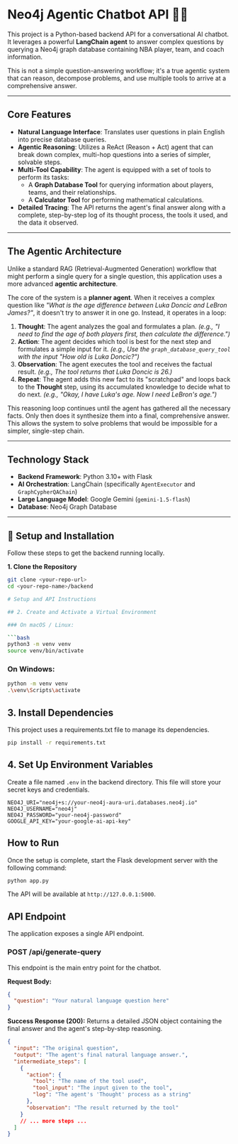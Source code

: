 # Neo4j Agentic Chatbot API 🤖🧠

This project is a Python-based backend API for a conversational AI chatbot. It leverages a powerful **LangChain agent** to answer complex questions by querying a Neo4j graph database containing NBA player, team, and coach information.

This is not a simple question-answering workflow; it's a true agentic system that can reason, decompose problems, and use multiple tools to arrive at a comprehensive answer.

---
## Core Features

* **Natural Language Interface**: Translates user questions in plain English into precise database queries.
* **Agentic Reasoning**: Utilizes a ReAct (Reason + Act) agent that can break down complex, multi-hop questions into a series of simpler, solvable steps.
* **Multi-Tool Capability**: The agent is equipped with a set of tools to perform its tasks:
    * A **Graph Database Tool** for querying information about players, teams, and their relationships.
    * A **Calculator Tool** for performing mathematical calculations.
* **Detailed Tracing**: The API returns the agent's final answer along with a complete, step-by-step log of its thought process, the tools it used, and the data it observed.

---
## The Agentic Architecture

Unlike a standard RAG (Retrieval-Augmented Generation) workflow that might perform a single query for a single question, this application uses a more advanced **agentic architecture**.

The core of the system is a **planner agent**. When it receives a complex question like *"What is the age difference between Luka Doncic and LeBron James?"*, it doesn't try to answer it in one go. Instead, it operates in a loop:

1.  **Thought**: The agent analyzes the goal and formulates a plan. *(e.g., "I need to find the age of both players first, then calculate the difference.")*
2.  **Action**: The agent decides which tool is best for the next step and formulates a simple input for it. *(e.g., Use the `graph_database_query_tool` with the input "How old is Luka Doncic?")*
3.  **Observation**: The agent executes the tool and receives the factual result. *(e.g., The tool returns that Luka Doncic is 26.)*
4.  **Repeat**: The agent adds this new fact to its "scratchpad" and loops back to the **Thought** step, using its accumulated knowledge to decide what to do next. *(e.g., "Okay, I have Luka's age. Now I need LeBron's age.")*

This reasoning loop continues until the agent has gathered all the necessary facts. Only then does it synthesize them into a final, comprehensive answer. This allows the system to solve problems that would be impossible for a simpler, single-step chain.

---
## Technology Stack

* **Backend Framework**: Python 3.10+ with Flask
* **AI Orchestration**: LangChain (specifically `AgentExecutor` and `GraphCypherQAChain`)
* **Large Language Model**: Google Gemini (`gemini-1.5-flash`)
* **Database**: Neo4j Graph Database

---
## 🚀 Setup and Installation

Follow these steps to get the backend running locally.

**1. Clone the Repository**
```bash
git clone <your-repo-url>
cd <your-repo-name>/backend

# Setup and API Instructions

## 2. Create and Activate a Virtual Environment

### On macOS / Linux:

```bash
python3 -m venv venv
source venv/bin/activate
```

### On Windows:

```bash
python -m venv venv
.\venv\Scripts\activate
```

## 3. Install Dependencies

This project uses a requirements.txt file to manage its dependencies.

```bash
pip install -r requirements.txt
```

## 4. Set Up Environment Variables

Create a file named `.env` in the backend directory. This file will store your secret keys and credentials.

```env
NEO4J_URI="neo4j+s://your-neo4j-aura-uri.databases.neo4j.io"
NEO4J_USERNAME="neo4j"
NEO4J_PASSWORD="your-neo4j-password"
GOOGLE_API_KEY="your-google-ai-api-key"
```

## How to Run

Once the setup is complete, start the Flask development server with the following command:

```bash
python app.py
```

The API will be available at `http://127.0.0.1:5000`.

## API Endpoint

The application exposes a single API endpoint.

### POST /api/generate-query

This endpoint is the main entry point for the chatbot.

**Request Body:**

```json
{
  "question": "Your natural language question here"
}
```

**Success Response (200):**
Returns a detailed JSON object containing the final answer and the agent's step-by-step reasoning.

```json
{
  "input": "The original question",
  "output": "The agent's final natural language answer.",
  "intermediate_steps": [
    {
      "action": {
        "tool": "The name of the tool used",
        "tool_input": "The input given to the tool",
        "log": "The agent's 'Thought' process as a string"
      },
      "observation": "The result returned by the tool"
    }
    // ... more steps ...
  ]
}
```
